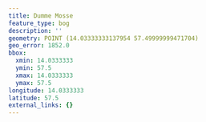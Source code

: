 ```yaml
---
title: Dumme Mosse
feature_type: bog
description: ''
geometry: POINT (14.03333333137954 57.49999999471704)
geo_error: 1852.0
bbox:
  xmin: 14.0333333
  ymin: 57.5
  xmax: 14.0333333
  ymax: 57.5
longitude: 14.0333333
latitude: 57.5
external_links: {}
---
```

